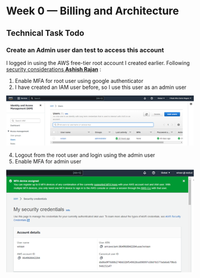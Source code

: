 # Week 0 — Billing and Architecture

## Technical Task Todo

### Create an Admin user dan test to access this account

I logged in using the AWS free-tier root account I created earlier. Following [security considerations **Ashish Rajan**](https://www.youtube.com/watch?v=4EMWBYVggQI&list=PLBfufR7vyJJ7k25byhRXJldB5AiwgNnWv&index=15) :
  1. Enable MFA for root user using google authenticator
  2. I have created an IAM user before, so I use this user as an admin user

   ![Existing IAM Admin user](assets/IAM-Admin-User.png)
  
  4. Logout from the root user and login using the admin user
  5. Enable MFA for admin user

  ![Enable MFA for Admin user](assets/Enable-MFA-for-admin-user.png)
